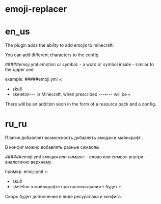 # emoji-replacer

# en_us
The plugin adds the ability to add emojis to minecraft.

You can add different characters to the config.

#####emoji.yml
*emotion or symbol*:
    - a word or symbol inside
    - similar to the upper one

example:
#####emoji.yml
💀:
  - skull
  - skeleton---
in Minecraft, when prescribed ---:skull:--- will be 💀

There will be an addition soon in the form of a resource pack and a config.
# ru_ru
Плагин добавляет возможность добавлять эмодзи в майнкрафт .

В конфиг можно добавлять разные символы.

######emoji.yml
*эмоция или символ*:
    - слово или символ внутри
    - аналогично верхнему

пример:
emoji.yml
💀:
  - skull
  - skeleton
в майнкрафте при прописывании :skull: будет 💀

Скоро будет дополнение в виде ресурспака и конфига. 
